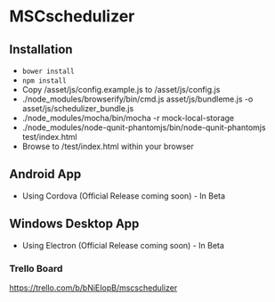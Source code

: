 # MSCschedulizer
## Installation
- ```bower install```
- ```npm install```
- Copy /asset/js/config.example.js to /asset/js/config.js
- ./node_modules/browserify/bin/cmd.js asset/js/bundleme.js -o asset/js/schedulizer_bundle.js
- ./node_modules/mocha/bin/mocha -r mock-local-storage
- ./node_modules/node-qunit-phantomjs/bin/node-qunit-phantomjs test/index.html
- Browse to /test/index.html within your browser

## Android App
- Using Cordova (Official Release coming soon) - In Beta

## Windows Desktop App
- Using Electron (Official Release coming soon) - In Beta

### Trello Board
https://trello.com/b/bNiEIopB/mscschedulizer